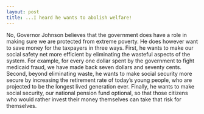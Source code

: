 ```yaml
---
layout: post
title: ...I heard he wants to abolish welfare!
---
```


No, Governor Johnson believes that the government does have a role in making sure we are protected from extreme poverty. He does however want to save money for the taxpayers in three ways. First, he wants to make our social safety net more efficient by eliminating the wasteful aspects of the system. For example, for every one dollar spent by the government to fight medicaid fraud, we have made back seven dollars and seventy cents. Second, beyond eliminating waste, he wants to make social security more secure by increasing the retirement rate of today’s young people, who are projected to be the longest lived generation ever. Finally, he wants to make social security, our national pension fund optional, so that those citizens who would rather invest their money themselves can take that risk for themselves.
